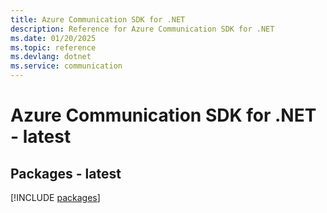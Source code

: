 ```yaml
---
title: Azure Communication SDK for .NET
description: Reference for Azure Communication SDK for .NET
ms.date: 01/20/2025
ms.topic: reference
ms.devlang: dotnet
ms.service: communication
---
```

# Azure Communication SDK for .NET - latest
## Packages - latest
[!INCLUDE [packages](communication-index.md)]